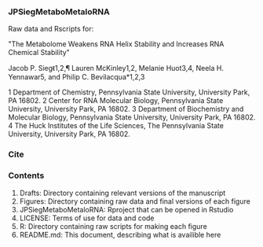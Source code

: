 ### JPSiegMetaboMetaloRNA

Raw data and Rscripts for:

"The Metabolome Weakens RNA Helix Stability and Increases
RNA Chemical Stability"

Jacob P. Siegᵵ1,2,¶ Lauren McKinley1,2, Melanie Huot3,4, Neela H. Yennawar5,
 and Philip C. Bevilacqua*1,2,3
 
1 Department of Chemistry, Pennsylvania State University, University Park, PA 16802.
2 Center for RNA Molecular Biology, Pennsylvania State University, University Park, PA 16802.
3 Department of Biochemistry and Molecular Biology, Pennsylvania State University, University Park, PA 16802.
4 The Huck Institutes of the Life Sciences, The Pennsylvania State University, University Park, PA 16802.

### Cite

### Contents

1. Drafts: Directory containing relevant versions of the manuscript
2. Figures: Directory containing raw data and final versions of each figure
3. JPSiegMetaboMetaloRNA: Rproject that can be opened in Rstudio
4. LICENSE: Terms of use for data and code
5. R: Directory containing raw scripts for making each figure
6. README.md: This document, describing what is availible here
